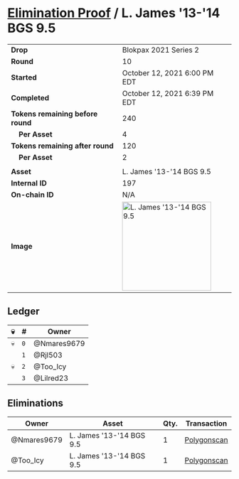 # [Elimination Proof](./readme.md) / L. James &#039;13-&#039;14 BGS 9.5

|||
|---|---|
| **Drop** | Blokpax 2021 Series 2 |
| **Round** | 10 |
| **Started** | October 12, 2021 6:00 PM EDT |
| **Completed** | October 12, 2021 6:39 PM EDT |
| **Tokens remaining before round** | 240 |
| **&nbsp;&nbsp;&nbsp;&nbsp;Per Asset** | 4 |
| **Tokens remaining after round** | 120 |
| **&nbsp;&nbsp;&nbsp;&nbsp;Per Asset** | 2 |
| | |
| **Asset** | L. James &#039;13-&#039;14 BGS 9.5 |
| **Internal ID** | 197 |
| **On-chain ID** | N/A |
| **Image** | <img src="https://tcdn.blokpax.com/9484ebfa-631f-4bd8-ac66-f082b142c71b/ba0d9ab94e5d56e36c0ddad71c815c4c2aecb7b9767f5e3e6115579ae9032a33.jpg" height="200" alt="L. James &#039;13-&#039;14 BGS 9.5" /> |

## Ledger

| 💀 | # | Owner |
| --- | --- | --- |
| 💀 | `0` | @Nmares9679 |
|  | `1` | @Rjl503 |
| 💀 | `2` | @Too_Icy |
|  | `3` | @Lilred23 |


## Eliminations

| Owner | Asset | Qty. | Transaction |
| --- | --- | --- | --- |
| @Nmares9679 | L. James '13-'14 BGS 9.5 | 1 | [Polygonscan](https://polygonscan.com/tx/0x44c2236a382c410516e7ebae69485d2c1f0549a27523fac4370a83969f6f7b73) |
| @Too_Icy | L. James '13-'14 BGS 9.5 | 1 | [Polygonscan](https://polygonscan.com/tx/0x68d9cb398b68b940a6d8bc5958e77acf454d690fef267aa3e76f6fac5bc77d47) |
